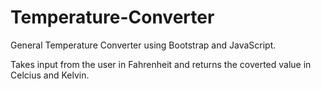 # Temperature-Converter
General Temperature Converter using Bootstrap and JavaScript.

Takes input from the user in Fahrenheit and returns the coverted value in Celcius and Kelvin.
